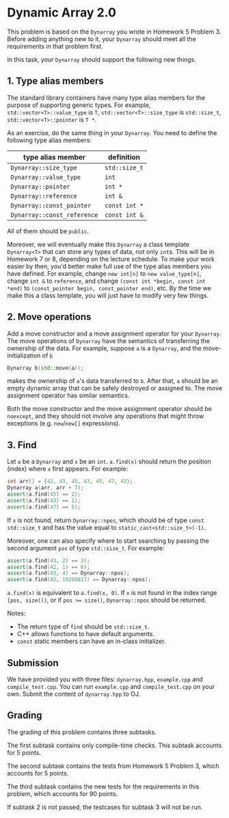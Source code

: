 # Dynamic Array 2.0

This problem is based on the `Dynarray` you wrote in Homework 5 Problem 3. Before adding anything new to it, your `Dynarray` should meet all the requirements in that problem first.

In this task, your `Dynarray` should support the following new things.

## 1. Type alias members

The standard library containers have many type alias members for the purpose of supporting generic types. For example, `std::vector<T>::value_type` is `T`, `std::vector<T>::size_type` is `std::size_t`, `std::vector<T>::pointer` is `T *`.

As an exercise, do the same thing in your `Dynarray`. You need to define the following type alias members:

| type alias member           | definition    |
| --------------------------- | ------------- |
| `Dynarray::size_type`       | `std::size_t` |
| `Dynarray::value_type`      | `int`         |
| `Dynarray::pointer`         | `int *`       |
| `Dynarray::reference`       | `int &`       |
| `Dynarray::const_pointer`   | `const int *` |
| `Dynarray::const_reference` | `const int &` |

All of them should be `public`.

Moreover, we will eventually make this `Dynarray` a class template `Dynarray<T>` that can store any types of data, not only `int`s. This will be in Homework 7 or 8, depending on the lecture schedule. To make your work easier by then, you'd better make full use of the type alias members you have defined. For example, change `new int[n]` to `new value_type[n]`, change `int &` to `reference`, and change `(const int *begin, const int *end)` to `(const_pointer begin, const_pointer end)`, etc. By the time we make this a class template, you will just have to modify very few things.

## 2. Move operations

Add a move constructor and a move assignment operator for your `Dynarray`. The move operations of `Dynarray` have the semantics of transferring the ownership of the data. For example, suppose `a` is a `Dynarray`, and the move-initialization of `b`

```cpp
Dynarray b(std::move(a));
```

makes the ownership of `a`'s data transferred to `b`. After that, `a` should be an empty dynamic array that can be safely destroyed or assigned to. The move assignment operator has similar semantics.

Both the move constructor and the move assignment operator should be `noexcept`, and they should not involve any operations that might throw exceptions (e.g. `new`/`new[]` expressions).

## 3. Find

Let `a` be a `Dynarray` and `x` be an `int`. `a.find(x)` should return the position (index) where `x` first appears. For example:

```cpp
int arr[] = {42, 43, 45, 43, 45, 47, 42};
Dynarray a(arr, arr + 7);
assert(a.find(45) == 2);
assert(a.find(43) == 1);
assert(a.find(47) == 5);
```

If `x` is not found, return `Dynarray::npos`, which should be of type `const std::size_t` and has the value equal to `static_cast<std::size_t>(-1)`.

Moreover, one can also specify where to start searching by passing the second argument `pos` of type `std::size_t`. For example:

```cpp
assert(a.find(43, 2) == 3);
assert(a.find(42, 1) == 6);
assert(a.find(43, 4) == Dynarray::npos);
assert(a.find(42, 19260817) == Dynarray::npos);
```

`a.find(x)` is equivalent to `a.find(x, 0)`. If `x` is not found in the index range `[pos, size())`, or if `pos >= size()`, `Dynarray::npos` should be returned.

Notes:

- The return type of `find` should be `std::size_t`.
- C++ allows functions to have default arguments.
- `const` static members can have an in-class initializer.

## Submission

We have provided you with three files: `dynarray.hpp`, `example.cpp` and `compile_test.cpp`. You can run `example.cpp` and `compile_test.cpp` on your own. Submit the content of `dynarray.hpp` to OJ.

## Grading

The grading of this problem contains three subtasks.

The first subtask contains only compile-time checks. This subtask accounts for 5 points.

The second subtask contains the tests from Homework 5 Problem 3, which accounts for 5 points.

The third subtask contains the new tests for the requirements in this problem, which accounts for 90 points.

If subtask 2 is not passed, the testcases for subtask 3 will not be run.
